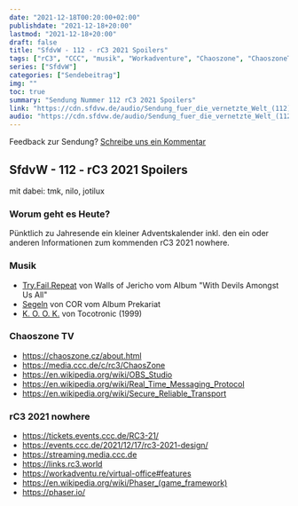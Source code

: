 ```yaml
---
date: "2021-12-18T00:20:00+02:00"
publishdate: "2021-12-18+20:00"
lastmod: "2021-12-18+20:00"
draft: false
title: "SfdvW - 112 - rC3 2021 Spoilers"
tags: ["rC3", "CCC", "musik", "Workadventure", "Chaoszone", "ChaoszoneTV"]
series: ["SfdvW"]
categories: ["Sendebeitrag"]
img: ""
toc: true
summary: "Sendung Nummer 112 rC3 2021 Spoilers"
link: "https://cdn.sfdvw.de/audio/Sendung_fuer_die_vernetzte_Welt_(112)_2021_12_18_rC3_2021_Spoilers.mp3"
audio: "https://cdn.sfdvw.de/audio/Sendung_fuer_die_vernetzte_Welt_(112)_2021_12_18_rC3_2021_Spoilers.mp3"
---
```


<div align="center" id="example"></div>
<script src="https://cdn.podlove.org/web-player/embed.js"></script>

Feedback zur Sendung?
[Schreibe uns ein Kommentar](mailto:SfdvW@radiocorax.de)

## SfdvW - 112 - rC3 2021 Spoilers
mit dabei: tmk, nilo, jotilux

### Worum geht es Heute?
Pünktlich zu Jahresende ein kleiner Adventskalender inkl. den ein oder anderen Informationen zum kommenden rC3 2021 nowhere. 

### Musik
* [Try.Fail.Repeat](https://www.youtube.com/watch?v=MWefSko7ULQ) von Walls of Jericho vom Album "With Devils Amongst Us All"
* [Segeln](https://www.youtube.com/watch?v=V9bwo4N1AAE) von COR vom Album Prekariat
* [K. O. O. K.](https://www.youtube.com/watch?v=9hI9x8zO9tU) von Tocotronic (1999)

### Chaoszone TV
* https://chaoszone.cz/about.html
* https://media.ccc.de/c/rc3/ChaosZone
* https://en.wikipedia.org/wiki/OBS_Studio
* https://en.wikipedia.org/wiki/Real_Time_Messaging_Protocol
* https://en.wikipedia.org/wiki/Secure_Reliable_Transport

### rC3 2021 nowhere
* https://tickets.events.ccc.de/RC3-21/
* https://events.ccc.de/2021/12/17/rc3-2021-design/
* https://streaming.media.ccc.de
* https://links.rc3.world
* https://workadventu.re/virtual-office#features
* https://en.wikipedia.org/wiki/Phaser_(game_framework)
* https://phaser.io/

<script>
  podlovePlayer('#example', '/blog/sfdvw112.json');
</script>
